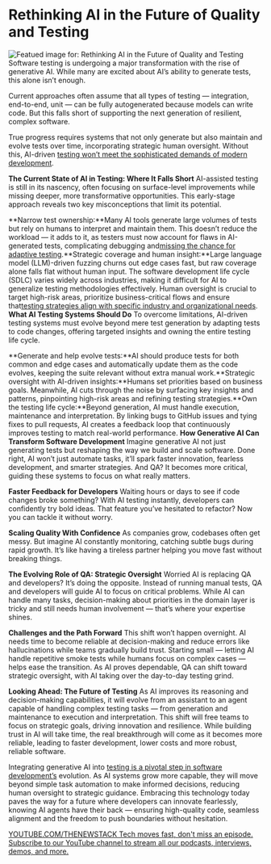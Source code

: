 # Rethinking AI in the Future of Quality and Testing
![Featued image for: Rethinking AI in the Future of Quality and Testing](https://cdn.thenewstack.io/media/2025/02/aa01f9a9-traffic-1024x576.jpg)
Software testing is undergoing a major transformation with the rise of generative AI. While many are excited about AI’s ability to generate tests, this alone isn’t enough.

Current approaches often assume that all types of testing — integration, end-to-end, unit — can be fully autogenerated because models can write code. But this falls short of supporting the next generation of resilient, complex software.

True progress requires systems that not only generate but also maintain and evolve tests over time, incorporating strategic human oversight. Without this, AI-driven [testing won’t meet the sophisticated demands of modern development](https://thenewstack.io/improve-developer-velocity-by-decentralizing-testing/).

**The Current State of AI in Testing: Where It Falls Short**
AI-assisted testing is still in its nascency, often focusing on surface-level improvements while missing deeper, more transformative opportunities. This early-stage approach reveals two key misconceptions that limit its potential.

**Narrow test ownership:**Many AI tools generate large volumes of tests but rely on humans to interpret and maintain them. This doesn’t reduce the workload — it adds to it, as testers must now account for flaws in AI-generated tests, complicating debugging and[missing the chance for adaptive testing](https://thenewstack.io/why-your-microservice-integration-tests-miss-real-problems/).**Strategic coverage and human insight:**Large language model (LLM)-driven fuzzing churns out edge cases fast, but raw coverage alone falls flat without human input. The software development life cycle (SDLC) varies widely across industries, making it difficult for AI to generalize testing methodologies effectively. Human oversight is crucial to target high-risk areas, prioritize business-critical flows and ensure that[testing strategies align with specific industry and organizational needs](https://thenewstack.io/we-need-a-new-approach-to-testing-microservices/).
**What AI Testing Systems Should Do**
To overcome limitations, AI-driven testing systems must evolve beyond mere test generation by adapting tests to code changes, offering targeted insights and owning the entire testing life cycle.

**Generate and help evolve tests:**AI should produce tests for both common and edge cases and automatically update them as the code evolves, keeping the suite relevant without extra manual work.**Strategic oversight with AI-driven insights:**Humans set priorities based on business goals. Meanwhile, AI cuts through the noise by surfacing key insights and patterns, pinpointing high-risk areas and refining testing strategies.**Own the testing life cycle:**Beyond generation, AI must handle execution, maintenance and interpretation. By linking bugs to GitHub issues and tying fixes to pull requests, AI creates a feedback loop that continuously improves testing to match real-world performance.
**How Generative AI Can Transform Software Development**
Imagine generative AI not just generating tests but reshaping the way we build and scale software. Done right, AI won’t just automate tasks, it’ll spark faster innovation, fearless development, and smarter strategies. And QA? It becomes more critical, guiding these systems to focus on what really matters.

**Faster Feedback for Developers**
Waiting hours or days to see if code changes broke something? With AI testing instantly, developers can confidently try bold ideas. That feature you’ve hesitated to refactor? Now you can tackle it without worry.

**Scaling Quality With Confidence**
As companies grow, codebases often get messy. But imagine AI constantly monitoring, catching subtle bugs during rapid growth. It’s like having a tireless partner helping you move fast without breaking things.

**The Evolving Role of QA: Strategic Oversight**
Worried AI is replacing QA and developers? It’s doing the opposite. Instead of running manual tests, QA and developers will guide AI to focus on critical problems. While AI can handle many tasks, decision-making about priorities in the domain layer is tricky and still needs human involvement — that’s where your expertise shines.

**Challenges and the Path Forward**
This shift won’t happen overnight. AI needs time to become reliable at decision-making and reduce errors like hallucinations while teams gradually build trust. Starting small — letting AI handle repetitive smoke tests while humans focus on complex cases — helps ease the transition. As AI proves dependable, QA can shift toward strategic oversight, with AI taking over the day-to-day testing grind.

**Looking Ahead: The Future of Testing**
As AI improves its reasoning and decision-making capabilities, it will evolve from an assistant to an agent capable of handling complex testing tasks — from generation and maintenance to execution and interpretation. This shift will free teams to focus on strategic goals, driving innovation and resilience. While building trust in AI will take time, the real breakthrough will come as it becomes more reliable, leading to faster development, lower costs and more robust, reliable software.

Integrating generative AI into [testing is a pivotal step in software development’s](https://thenewstack.io/smart-ephemeral-environments-share-more-copy-less/) evolution. As AI systems grow more capable, they will move beyond simple task automation to make informed decisions, reducing human oversight to strategic guidance. Embracing this technology today paves the way for a future where developers can innovate fearlessly, knowing AI agents have their back — ensuring high-quality code, seamless alignment and the freedom to push boundaries without hesitation.

[
YOUTUBE.COM/THENEWSTACK
Tech moves fast, don't miss an episode. Subscribe to our YouTube
channel to stream all our podcasts, interviews, demos, and more.
](https://youtube.com/thenewstack?sub_confirmation=1)